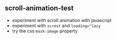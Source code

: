 ## scroll-animation-test

- experiment with scroll animation with javascript
- experiment with `screst` and `loading="lazy`
- try the css `mask-image` property
